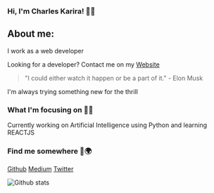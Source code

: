 ### Hi, I'm Charles Karira! 👨‍💻
## About me:

I work as a web developer 

Looking for a developer? Contact me on my [Website](https://my_world-z3rmou.vertex360.co/) 

> "I could either watch it happen or be a part of it."  - Elon Musk

I'm always trying something new for the thrill

### What I'm focusing on 🦸‍♂️

Currently working on Artificial Intelligence using Python and learning REACTJS

### Find me somewhere 🔎🌍

[Github](github.com/hackster254)
[Medium](https://medium.com/@hackster.origin)
[Twitter](https://twitter.com/c_karira)

![Github stats](https://github-readme-stats.vercel.app/api?username=hackster254)

